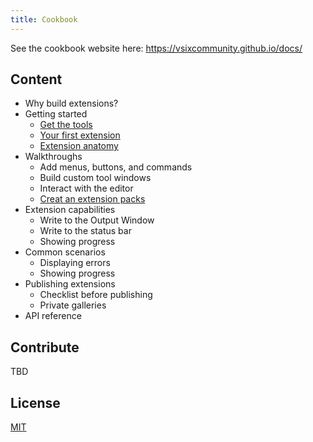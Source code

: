```yaml
---
title: Cookbook
---
```


See the cookbook website here: <https://vsixcommunity.github.io/docs/>

## Content

* Why build extensions?
* Getting started
  * [Get the tools](getting-started/get-the-tools.md)
  * [Your first extension](getting-started/your-first-extension.md)
  * [Extension anatomy](getting-started/extension-anatomy.md)
* Walkthroughs
  * Add menus, buttons, and commands
  * Build custom tool windows
  * Interact with the editor
  * [Creat an extension packs](https://docs.microsoft.com/visualstudio/extensibility/walkthough-create-extension-pack)
* Extension capabilities
  * Write to the Output Window
  * Write to the status bar
  * Showing progress
* Common scenarios
  * Displaying errors
  * Showing progress
* Publishing extensions
  * Checklist before publishing
  * Private galleries
* API reference

## Contribute

TBD

## License

[MIT](LICENSE)
